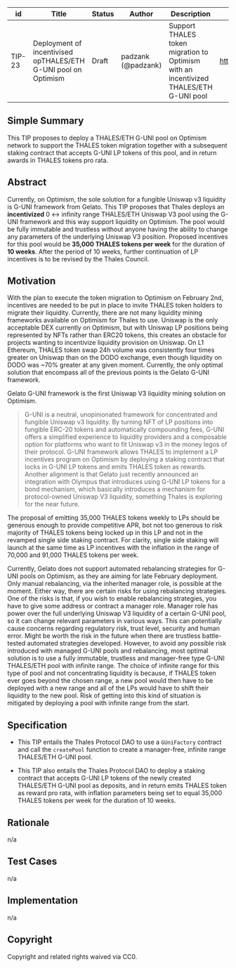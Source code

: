 | id | Title | Status | Author | Description | Discussions to | Created |
| ----------- | ----------- | ----------- | ----------- | ----------- | ----------- | ----------- |
| TIP-23 | Deployment of incentivised opTHALES/ETH G-UNI pool on Optimism  | Draft | padzank (@padzank) | Support THALES token migration to Optimism with an incentivized THALES/ETH G-UNI pool | https://discord.gg/rPpPcMXSeU | 2022-01-22
 
## Simple Summary
 
This TIP proposes to deploy a THALES/ETH G-UNI pool on Optimism network to support the THALES token migration together with a subsequent staking contract that accepts G-UNI LP tokens of this pool, and in return awards in THALES tokens pro rata.
 
## Abstract
 
 Currently, on Optimism, the sole solution for a fungible Uniswap v3 liquidity is G-UNI framework from Gelato. This TIP proposes that Thales deploys an **incentivized** 0 <-> infinity range THALES/ETH Uniswap V3 pool using the G-UNI framework and this way support liquidity on Optimism. The pool would be fully immutable and trustless without anyone having the ability to change any parameters of the underlying Uniswap V3 position.
 Proposed incentives for this pool would be **35,000 THALES tokens per week** for the duration of **10 weeks**. After the period of 10 weeks, further continuation of LP incentives is to be revised by the Thales Council.

## Motivation
 
With the plan to execute the token migration to Optimism on February 2nd, incentives are needed to be put in place to invite THALES token holders to migrate their liquidity. Currently, there are not many liquidity mining frameworks available on Optimism for Thales to use. Uniswap is the only acceptable DEX currently on Optimism, but with Uniswap LP positions being represented by NFTs rather than ERC20 tokens, this creates an obstacle for projects wanting to incentivize liquidity provision on Uniswap. On L1 Ethereum, THALES token swap 24h volume was consistently four times greater on Uniswap than on the DODO exchange, even though liquidity on DODO was ~70% greater at any given moment. Currently, the only optimal solution that encompass all of the previous points is the Gelato G-UNI framework. 

Gelato G-UNI framework is the first Uniswap V3 liquidity mining solution on Optimism. 
> G-UNI is a neutral, unopinionated framework for concentrated and fungible  Uniswap v3 liquidity. By turning NFT of LP positions into fungible ERC-20 tokens and automatically compounding fees, G-UNI offers a simplified experience to liquidity providers and a composable option for platforms who want to fit Uniswap v3 in the money legos of their protocol.
G-UNI framework allows THALES to implement a LP incentives program on Optimism by deploying a staking contract that locks in G-UNI LP tokens and emits THALES token as rewards. Another alignment is that Gelato just recently announced an integration with Olympus that introduces using G-UNI LP tokens for a bond mechanism, which basically introduces a mechanism for protocol-owned Uniswap V3 liquidity, something Thales is exploring for the near future.

The proposal of emitting 35,000 THALES tokens weekly to LPs should be generous enough to provide competitive APR, bot not too generous to risk majority of THALES tokens being locked up in this LP and not in the revamped single side staking contract. For clarity, single side staking will launch at the same time as LP incentives with the inflation in the range of 70,000 and 91,000 THALES tokens per week. 

Currently, Gelato does not support automated rebalancing strategies for G-UNI pools on Optimism, as they are aiming for late February deployment. Only manual rebalancing, via the inherited manager role, is possible at the moment.  Either way, there are certain risks for using rebalancing strategies. One of the risks is that, if you wish to enable rebalancing strategies, you have to give some address or contract a manager role. Manager role has power over the full underlying Uniswap V3 liquidity of a certain G-UNI pool, so it can change relevant parameters in various ways. This can potentially cause concerns regarding regulatory risk, trust level, security and human error. Might be worth the risk in the future when there are trustless battle-tested automated strategies developed. However, to avoid any possible risk introduced with managed G-UNI pools and rebalancing, most optimal solution is to use a fully immutable, trustless and manager-free type G-UNI THALES/ETH pool with infinite range. The choice of infinite range for this type of pool and not concentrating liquidity is because, if THALES token ever goes beyond the chosen range, a new pool would then have to be deployed with a new range and all of the LPs would have to shift their liquidity to the new pool. Risk of getting into this kind of situation is mitigated by deploying a pool with infinite range from the start.


## Specification
 
  - This TIP entails the Thales Protocol DAO to use a `GUniFactory` contract and call the `createPool` function to create a manager-free, infinite range THALES/ETH G-UNI pool.

 - This TIP also entails the Thales Protocol DAO to deploy a staking contract that accepts G-UNI LP tokens of the newly created THALES/ETH G-UNI pool as deposits, and in return emits THALES token as reward pro rata, with inflation parameters being set to equal 35,000 THALES tokens per week for the duration of 10 weeks.
 
## Rationale
 
n/a
 
## Test Cases
 
n/a
 
## Implementation
 
n/a
 
## Copyright
 
Copyright and related rights waived via CC0.